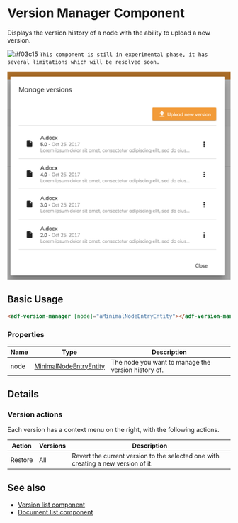 # Version Manager Component

Displays the version history of a node with the ability to upload a new version.

![#f03c15](https://placehold.it/15/f03c15/000000?text=+) `This component is still in experimental phase, it has several limitations which will be resolved soon.`

![Version Manager](docassets/images/version-manager.png)

## Basic Usage

```html
<adf-version-manager [node]="aMinimalNodeEntryEntity"></adf-version-manager>
```

### Properties

| Name | Type | Description |
| --- | --- | --- |
| node | [MinimalNodeEntryEntity](https://github.com/Alfresco/alfresco-js-api/blob/master/src/alfresco-core-rest-api/docs/NodeMinimalEntry.md) | The node you want to manage the version history of. |

## Details

### Version actions

Each version has a context menu on the right, with the following actions.

| Action   | Versions  | Description |
| ---      | ---       | ---         |
| Restore  | All       | Revert the current version to the selected one with creating a new version of it. |

<!-- Don't edit the See also section. Edit seeAlsoGraph.json and run config/generateSeeAlso.js -->
<!-- seealso start -->
## See also

- [Version list component](version-list.component.md)
- [Document list component](document-list.component.md)
<!-- seealso end -->